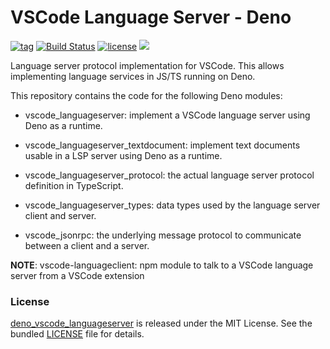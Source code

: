 # VSCode Language Server - Deno

[![tag](https://img.shields.io/github/release/denodev/deno_vscode_languageserver)](https://github.com/denodev/deno_vscode_languageserver/releases)
[![Build Status](https://github.com/denodev/deno_vscode_languageserver/workflows/ci/badge.svg?branch=master)](https://github.com/denodev/deno_vscode_languageserver/actions)
[![license](https://img.shields.io/github/license/denodev/deno_vscode_languageserver)](https://github.com/denodev/deno_vscode_languageserver/blob/master/LICENSE)
[![](https://img.shields.io/badge/deno-v0.41.0-green.svg)](https://github.com/denoland/deno)

Language server protocol implementation for VSCode. This allows implementing language services in JS/TS running on Deno.

This repository contains the code for the following Deno modules:

- vscode_languageserver: implement a VSCode language server using Deno as a runtime.
- vscode_languageserver_textdocument: implement text documents usable in a LSP server using Deno as a runtime.
- vscode_languageserver_protocol: the actual language server protocol definition in TypeScript.
- vscode_languageserver_types: data types used by the language server client and server.

- vscode_jsonrpc: the underlying message protocol to communicate between a client and a server.

**NOTE**: vscode-languageclient: npm module to talk to a VSCode language server from a VSCode extension

### License

[deno_vscode_languageserver](https://github.com/denodev/deno_vscode_languageserver) is released under the MIT License. See the bundled [LICENSE](./LICENSE) file for details.
